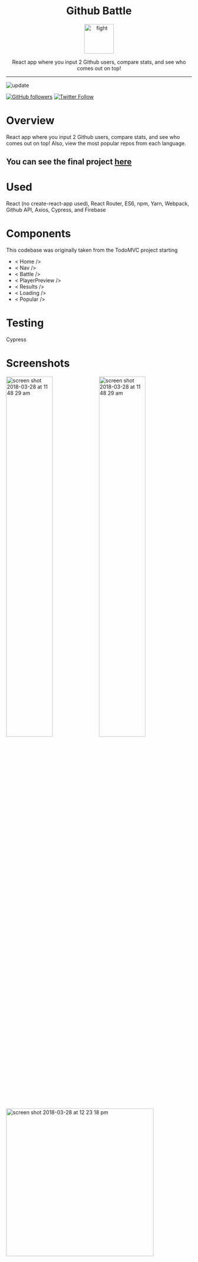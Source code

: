 <div align="center">
<h1>Github Battle</h1>

<a href="https://www.emojione.com/emoji/1f94a">
<img height="80" width="80" alt="fight" src="https://user-images.githubusercontent.com/26611339/38938598-e62aeb60-42f3-11e8-96c8-697df52046e7.png" />
</a>

<p> React app where you input 2 Github users, compare stats, and see who comes out on top! </p>
</div>

<hr />


![update](https://img.shields.io/badge/Last%20update-April-blue.svg?style=plastic "update")

[![GitHub followers](https://img.shields.io/github/followers/christiandavidturner.svg?style=social&label=Follow)](http://github.com/christiandavidturner)
[![Twitter Follow](https://img.shields.io/twitter/follow/imcdt.svg?style=social&label=Follow)](https://twitter.com/imcdt)


# Overview

React app where you input 2 Github users, compare stats, and see who comes out on top! Also, view the most popular repos from each language.
## You can see the final project [here](https://github-battle-react-4b568.firebaseapp.com/)

# Used
React (no create-react-app used), React Router, ES6, npm, Yarn, Webpack, Github API, Axios, Cypress, and Firebase


# Components 

This codebase was originally taken from the TodoMVC project starting

- < Home />
- < Nav />
- < Battle />
- < PlayerPreview />
- < Results />
- < Loading />
- < Popular />


# Testing

Cypress


# Screenshots

<img width="50%" alt="screen shot 2018-03-28 at 11 48 29 am" src="https://user-images.githubusercontent.com/26611339/38042231-d77aca72-3281-11e8-9693-4ff303a92909.jpg"><img width="50%" alt="screen shot 2018-03-28 at 11 48 29 am" src="https://user-images.githubusercontent.com/26611339/38042287-f874b2d8-3281-11e8-9d8b-70917028764d.jpg">

<br/>

<img width="400" alt="screen shot 2018-03-28 at 12 23 18 pm" src="https://user-images.githubusercontent.com/26611339/38042653-eed7c070-3282-11e8-9e87-594605e9951f.png">
